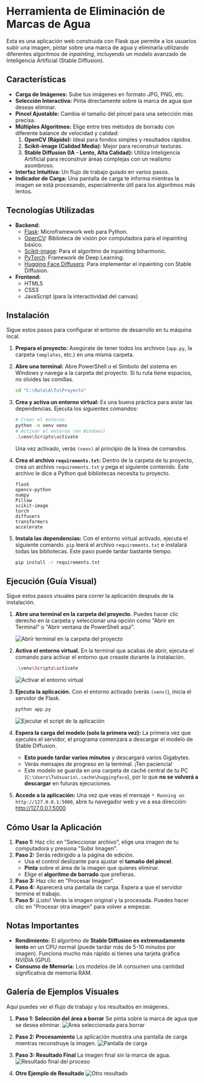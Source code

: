 # Herramienta de Eliminación de Marcas de Agua

Esta es una aplicación web construida con Flask que permite a los usuarios subir una imagen, pintar sobre una marca de agua y eliminarla utilizando diferentes algoritmos de *inpainting*, incluyendo un modelo avanzado de Inteligencia Artificial (Stable Diffusion).

## Características

-   **Carga de Imágenes:** Sube tus imágenes en formato JPG, PNG, etc.
-   **Selección Interactiva:** Pinta directamente sobre la marca de agua que deseas eliminar.
-   **Pincel Ajustable:** Cambia el tamaño del pincel para una selección más precisa.
-   **Múltiples Algoritmos:** Elige entre tres métodos de borrado con diferente balance de velocidad y calidad:
    1.  **OpenCV (Rápido):** Ideal para fondos simples y resultados rápidos.
    2.  **Scikit-image (Calidad Media):** Mejor para reconstruir texturas.
    3.  **Stable Diffusion (IA - Lento, Alta Calidad):** Utiliza Inteligencia Artificial para reconstruir áreas complejas con un realismo asombroso.
-   **Interfaz Intuitiva:** Un flujo de trabajo guiado en varios pasos.
-   **Indicador de Carga:** Una pantalla de carga te informa mientras la imagen se está procesando, especialmente útil para los algoritmos más lentos.

## Tecnologías Utilizadas

-   **Backend:**
    -   [Flask](https://flask.palletsprojects.com/): Microframework web para Python.
    -   [OpenCV](https://opencv.org/): Biblioteca de visión por computadora para el inpainting básico.
    -   [Scikit-image](https://scikit-image.org/): Para el algoritmo de inpainting biharmonic.
    -   [PyTorch](https://pytorch.org/): Framework de Deep Learning.
    -   [Hugging Face Diffusers](https://huggingface.co/docs/diffusers/index): Para implementar el inpainting con Stable Diffusion.
-   **Frontend:**
    -   HTML5
    -   CSS3
    -   JavaScript (para la interactividad del canvas)

## Instalación
Sigue estos pasos para configurar el entorno de desarrollo en tu máquina local.

1.  **Prepara el proyecto:**
    Asegúrate de tener todos los archivos (`app.py`, la carpeta `templates`, etc.) en una misma carpeta.

3.  **Abre una terminal:**
    Abre PowerShell o el Símbolo del sistema en Windows y navega a la carpeta del proyecto. Si tu ruta tiene espacios, no olvides las comillas.
    ```bash
    cd "C:\Ruta\A\Tu\Proyecto"
    ```

4.  **Crea y activa un entorno virtual:**
    Es una buena práctica para aislar las dependencias. Ejecuta los siguientes comandos:
    ```bash
    # Crear el entorno
    python -m venv venv
    # Activar el entorno (en Windows)
    .\venv\Scripts\activate
    ```
    Una vez activado, verás `(venv)` al principio de la línea de comandos.

5.  **Crea el archivo `requirements.txt`:**
    Dentro de la carpeta de tu proyecto, crea un archivo `requirements.txt` y pega el siguiente contenido. Este archivo le dice a Python qué bibliotecas necesita tu proyecto.
    ```
    flask
    opencv-python
    numpy
    Pillow
    scikit-image
    torch
    diffusers
    transformers
    accelerate
    ```

6.  **Instala las dependencias:**
    Con el entorno virtual activado, ejecuta el siguiente comando. `pip` leerá el archivo `requirements.txt` e instalará todas las bibliotecas. Este paso puede tardar bastante tiempo.
    ```bash
    pip install -r requirements.txt
    ```

## Ejecución (Guía Visual)

Sigue estos pasos visuales para correr la aplicación después de la instalación.

1.  **Abre una terminal en la carpeta del proyecto.**
    Puedes hacer clic derecho en la carpeta y seleccionar una opción como "Abrir en Terminal" o "Abrir ventana de PowerShell aquí".

    ![Abrir terminal en la carpeta del proyecto](https://github.com/HectorDanielAyarachiFuentes/borrar_marca_de_agua_imagen_GRATIS/blob/main/img_md/inicio-1.jpeg?raw=true)

2.  **Activa el entorno virtual.**
    En la terminal que acabas de abrir, ejecuta el comando para activar el entorno que creaste durante la instalación.
    ```bash
    .\venv\Scripts\activate
    ```
    ![Activar el entorno virtual](https://github.com/HectorDanielAyarachiFuentes/borrar_marca_de_agua_imagen_GRATIS/blob/main/img_md/inicio-2.jpeg?raw=true)

3.  **Ejecuta la aplicación.**
    Con el entorno activado (verás `(venv)`), inicia el servidor de Flask.
    ```bash
    python app.py
    ```
    ![Ejecutar el script de la aplicación](https://github.com/HectorDanielAyarachiFuentes/borrar_marca_de_agua_imagen_GRATIS/blob/main/img_md/inicio-3-corriendoaplicacion.jpeg?raw=true)

4.  **Espera la carga del modelo (solo la primera vez):**
    La primera vez que ejecutes el servidor, el programa comenzará a descargar el modelo de Stable Diffusion.
    -   **Esto puede tardar varios minutos** y descargará varios Gigabytes.
    -   Verás mensajes de progreso en la terminal. ¡Ten paciencia!
    -   Este modelo se guarda en una carpeta de caché central de tu PC (`C:\Users\TuUsuario\.cache\huggingface`), por lo que **no se volverá a descargar** en futuras ejecuciones.

5.  **Accede a la aplicación:**
    Una vez que veas el mensaje `* Running on http://127.0.0.1:5000`, abre tu navegador web y ve a esa dirección:
    http://127.0.0.1:5000

## Cómo Usar la Aplicación

1.  **Paso 1:** Haz clic en "Seleccionar archivo", elige una imagen de tu computadora y presiona "Subir Imagen".
2.  **Paso 2:** Serás redirigido a la página de edición.
    -   Usa el control deslizante para ajustar el **tamaño del pincel**.
    -   **Pinta** sobre el área de la imagen que quieres eliminar.
    -   Elige el **algoritmo de borrado** que prefieras.
3.  **Paso 3:** Haz clic en "Procesar Imagen".
4.  **Paso 4:** Aparecerá una pantalla de carga. Espera a que el servidor termine el trabajo.
5.  **Paso 5:** ¡Listo! Verás la imagen original y la procesada. Puedes hacer clic en "Procesar otra imagen" para volver a empezar.

## Notas Importantes

-   **Rendimiento:** El algoritmo de **Stable Diffusion es extremadamente lento** en un CPU normal (puede tardar más de 5-10 minutos por imagen). Funciona mucho más rápido si tienes una tarjeta gráfica NVIDIA (GPU).
-   **Consumo de Memoria:** Los modelos de IA consumen una cantidad significativa de memoria RAM.

## Galería de Ejemplos Visuales

Aquí puedes ver el flujo de trabajo y los resultados en imágenes.

1.  **Paso 1: Selección del área a borrar**
    Se pinta sobre la marca de agua que se desea eliminar.
    ![Área seleccionada para borrar](img_md/seleccionado.jpeg)

2.  **Paso 2: Procesamiento**
    La aplicación muestra una pantalla de carga mientras reconstruye la imagen.
    ![Pantalla de carga](img_md/procesandocambio.jpeg)

3.  **Paso 3: Resultado Final**
    La imagen final sin la marca de agua.
    ![Resultado final del proceso](img_md/resultadofinal.jpeg)

4.  **Otro Ejemplo de Resultado**
    ![Otro resultado](img_md/resultado2.jpeg)